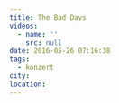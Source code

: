 ```yaml
---
title: The Bad Days
videos:
  - name: ''
    src: null
date: 2016-05-26 07:16:38
tags:
  - konzert
city:
location:
---
```

